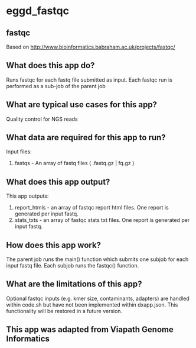 # eggd_fastqc

## fastqc
 Based on http://www.bioinformatics.babraham.ac.uk/projects/fastqc/


## What does this app do?
Runs fastqc for each fastq file submitted as input.
Each fastqc run is performed as a sub-job of the parent job

## What are typical use cases for this app?
Quality control for NGS reads

## What data are required for this app to run?

Input files:
1. fastqs - An array of fastq files ( .fastq.gz | fq.gz )

## What does this app output?

This app outputs:
1. report_htmls - an array of fastqc report html files. One report is generated per input fastq.
2. stats_txts - an array of fastqc stats txt files. One report is generated per input fastq.

## How does this app work?

The parent job runs the main() function which submits one subjob for each input fastq file. Each subjob runs the fastqc() function.

## What are the limitations of this app?
Optional fastqc inputs (e.g. kmer size, contaminants, adapters) are handled within code.sh but have not been implemented within dxapp.json. This functionality will be restored in a future version. 

## This app was adapted from Viapath Genome Informatics
